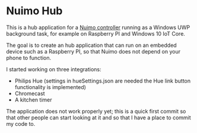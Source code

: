 # Nuimo Hub
This is a hub application for a [Nuimo controller](https://www.senic.com/) running as a Windows UWP background task, for example on Raspberry PI and Windows 10 IoT Core.

The goal is to create an hub application that can run on an embedded device such as a Raspberry PI, so that Nuimo does not depend on your phone to function.

I started working on three integrations:
- Philips Hue (settings in hueSettings.json are needed the Hue link button functionality is implemented)
- Chromecast
- A kitchen timer

The application does not work properly yet; this is a quick first commit so that other people can start looking at it and so that I have a place to commit my code to.
